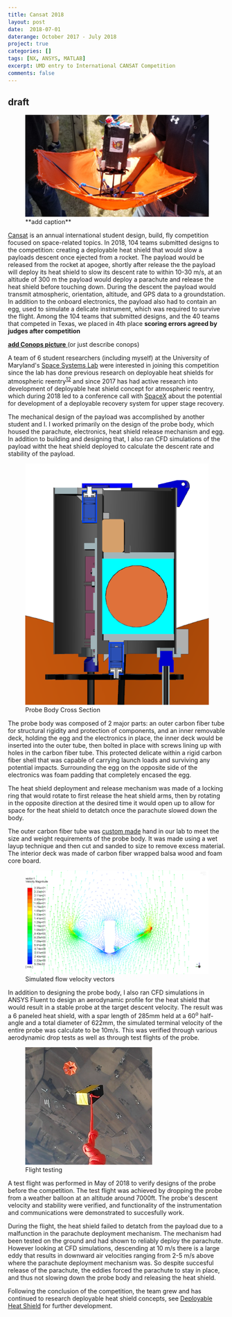 ```yaml
---
title: Cansat 2018
layout: post
date:  2018-07-01
daterange: October 2017 - July 2018
project: true
categories: []
tags: [NX, ANSYS, MATLAB]
excerpt: UMD entry to International CANSAT Competition
comments: false
---
```

## draft

<figure>
    <a href="\portfolio\Cansat\prelaunch.jpg"><img src="\portfolio\Cansat\prelaunch.jpg"></a>
    <figcaption>**add caption**</figcaption>
</figure>

[Cansat](http://www.cansatcompetition.com/) is an annual international student design, build, fly competition focused on space-related topics.  In 2018, 104 teams submitted designs to the competition: creating a deployable heat shield that would slow a payloads descent once ejected from a rocket.  The payload would be released from the rocket at apogee, shortly after release the the payload will deploy its heat shield  to slow its descent rate to within 10-30 m/s, at an altitude of 300 m the payload would deploy a parachute and release the heat shield before touching down.  During the descent the payload would transmit atmospheric, orientation, altitude, and GPS data to a groundstation.  In addition to the onboard electronics, the payload also had to contain an egg, used to simulate a delicate instrument, which was required to survive the flight. Among the 104 teams that submitted designs, and the 40 teams that competed in Texas, we placed in 4th place **scoring errors agreed by judges after competition**

[**add Conops picture** ](\portfolio\Cansat\prelaunch.jpg) (or just describe conops)

A team of 6 student researchers (including myself) at the University of Maryland's [Space Systems Lab](http://spacecraft.ssl.umd.edu) were interested in joining this competition since the lab has done previous research on deployable heat shields for atmospheric reentry<sup>[1](https://spacecraft.ssl.umd.edu/publications/pub_index.html#1998)[2](https://spacecraft.ssl.umd.edu/publications/pub_index.html#1990)</sup> and since 2017 has had active research into development of deployable heat shield concept for atmospheric reentry, which during 2018 led to a conference call with [SpaceX](https://twitter.com/QuinnKupec/status/985736260827471872?s=19) about the potential for development of a deployable recovery system for upper stage recovery.

The mechanical design of the payload was accomplished by another student and I.  I worked primarily on the design of the probe body, which housed the parachute, electronics, heat shield release mechanism and egg.  In addition to building and designing that, I also ran CFD simulations of the payload witht the heat shield deployed to calculate the descent rate and stability of the payload.

<figure>
    <a href="\portfolio\Cansat\Probe_Body_Cad.png"><img src="\portfolio\Cansat\Probe_Body_Cad.png"></a>
    <figcaption>Probe Body Cross Section</figcaption>
</figure>

The probe body was composed of 2 major parts: an outer carbon fiber tube for structural rigidity and protection of components, and an inner removable deck, holding the egg and the electronics in place, the inner deck would be inserted into the outer tube, then bolted in place with screws lining up with holes in the carbon fiber tube.  This protected delicate within a rigid carbon fiber shell that was capable of carrying launch loads and surviving any potential impacts.  Surrounding the egg on the opposite side of the electronics was foam padding that completely encased the egg.

The heat shield deployment and release mechanism was made of a locking ring that would rotate to first release the heat shield arms, then by rotating in the opposite direction at the desired time it would open up to allow for space for the heat shield to detatch once the parachute slowed down the body.

The outer carbon fiber tube was [custom made](\portfolio\Cansat\CF_tubes.jpg) hand in our lab to meet the size and weight requirements of the probe body.  It was made using a wet layup technique and then cut and sanded to size to remove excess material. The interior deck was made of carbon fiber wrapped balsa wood and foam core board.

<figure>
    <a href="\portfolio\Cansat\vector-1.png"><img src="\portfolio\Cansat\vector-1.png"></a>
    <figcaption>Simulated flow velocity vectors</figcaption>
</figure>

In addition to designing the probe body, I also ran CFD simulations in ANSYS Fluent to design an aerodynamic profile for the heat shield that would result in a stable probe at the target descent velocity.  The result was a 6 paneled heat shield, with a spar length of 285mm held at a 60<sup>o</sup> half-angle and a total diameter of 622mm, the simulated terminal velocity of the entire probe was calculate to be 10m/s.  This was verified through various aerodynamic drop tests as well as through test flights of the probe.

<figure>
    <a href="\portfolio\Cansat\Test_02.png"><img src="\portfolio\Cansat\Test_02.png"></a>
    <figcaption>Flight testing</figcaption>
</figure>


 A test flight was performed in May of 2018 to verify designs of the probe before the competition.  The test flight was achieved by dropping the probe from a weather balloon at an altitude around 7000ft.  The probe's descent velocity and stability were verified, and functionality of the instrumentation and communications were demonstrated to succesfully work.  <!-- An error in the electronics code led to the parachute not being deployed when the heat shield was released, resulting in the probe impacting the ground at velocities >30 m/s, fortunately for the test flight, the egg was replaced with an alternate electronics stack to test the validity of our electronics.  The carbon fiber tube protecting the electronics worked and only the small whip antenna portruding from the tube was damaged upon impact.-->

During the flight, the heat shield failed to detatch from the payload due to a malfunction in the parachute deployment mechanism.  The mechanism had been tested on the ground and had shown to reliably deploy the parachute.  However looking at CFD simulations, descending at 10 m/s there is a large eddy that results in downward air velocities ranging from 2-5 m/s above where the parachute deployment mechanism was.  So despite succesful release of the parachute, the eddies forced the parachute to stay in place, and thus not slowing down the probe body and releasing the heat shield.  

Following the conclusion of the competition, the team grew and has continued to research deployable heat shield concepts, see [Deployable Heat Shield](/deployabe-heat-shield/) for further development.
